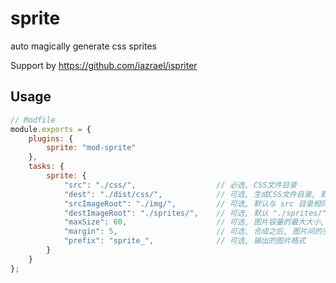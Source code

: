 sprite
======

auto magically generate css sprites

Support by https://github.com/iazrael/ispriter

## Usage

```js
// Modfile
module.exports = {
    plugins: {
        sprite: "mod-sprite"
    },
    tasks: {
        sprite: {
            "src": "./css/",                  // 必选, CSS文件目录
            "dest": "./dist/css/",            // 可选, 生成CSS文件目录, 默认覆盖 src 目录CSS文件
            "srcImageRoot": "./img/",         // 可选, 默认与 src 目录相同
            "destImageRoot": "./sprites/",    // 可选, 默认 "./sprites/", 最终会变成合并后的的图片路径写在CSS文件
            "maxSize": 60,                    // 可选, 图片容量的最大大小, 单位 KB, 默认 0
            "margin": 5,                      // 可选, 合成之后, 图片间的空隙, 默认 0
            "prefix": "sprite_",              // 可选, 输出的图片格式
        }
    }
};
```